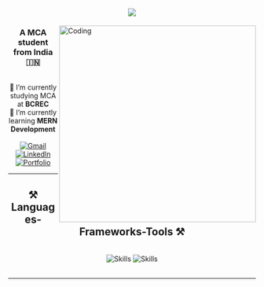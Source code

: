 <h1 align="center">
    <img src="https://readme-typing-svg.herokuapp.com/?font=Righteous&size=35&center=true&vCenter=true&width=500&height=70&duration=4000&lines=Hi+There!+👋;+I'm+Mainak+Chakraborty!" />
</h1>
<img align="right" alt="Coding" width="400" src="https://cdn.dribbble.com/users/1162077/screenshots/3848914/programmer.gif">
<h3 align="center">A MCA student from India 🇮🇳</h3>

<br/>

<div align="center">
  🔭 I’m currently studying MCA at <strong>BCREC</strong> <br/>
  🌱 I’m currently learning <strong>MERN Development</strong> <br/>
  <!-- 💬 Ask me about **Node.js, React, Firebase... or anything [here](https://github.com/salesp07/salesp07/issues)** -->
  <!-- ⚡ Fun fact **Game of Thrones Night's Watch cloaks are made from Ikea rugs** -->
</div>

<br/>

<div align="center"> 
  <a href="mailto:deepchakraboarty@gmail.com">
    <img src="https://img.shields.io/badge/Gmail-333333?style=for-the-badge&logo=gmail&logoColor=red" alt="Gmail"/>
  </a>
  <a href="https://www.linkedin.com/in/mainak-chakraborty-durgapur/" target="_blank">
    <img src="https://img.shields.io/badge/LinkedIn-0077B5?style=for-the-badge&logo=linkedin&logoColor=white" alt="LinkedIn"/>
  </a>
  <a href="#" target="_blank">
     <img src="https://img.shields.io/badge/Portfolio-FF5722?style=for-the-badge&logo=todoist&logoColor=white" alt="Portfolio"/>
  </a>
</div>

<hr/>

<h2 align="center">⚒️ Languages-Frameworks-Tools ⚒️</h2>
<br/>
<div align="center">
    <!-- <img src="https://skillicons.dev/icons?i=react,bootstrap,mui,html,css,vscode,github,figma,tailwind,git,r" /> -->
    <img src="https://skillicons.dev/icons?i=bootstrap,vscode,github,tailwind,git" alt="Skills" />
    <!-- <img src="https://skillicons.dev/icons?i=nodejs,python,javascript,typescript,express,firebase,mongodb,c,java,nextjs,mysql,flask" /><br> -->
    <img src="https://skillicons.dev/icons?i=java,python,html,css,javascript,mysql" alt="Skills" /><br>
</div>

<br/>
<hr/>

<!-- <h2 align="center">⚡ Stats ⚡</h2> -->
<!-- <br> -->
<!-- <div align=center>
  <img width=390 src="https://github-readme-streak-stats-soumadip-dev.vercel.app/?user=soumadip-dev&count_private=true&theme=react&border_radius=10" alt="streak stats"/>
  <img width=390 src="https://github-readme-stats-soumadip-dev.vercel.app/api?username=soumadip-dev&count_private=true&show_icons=true&theme=react&rank_icon=github&border_radius=10" alt="readme stats" />
  <br/>
  <img width=325 align="center" src="https://github-readme-stats-soumadip-dev.vercel.app/api/top-langs/?username=soumadip-dev&hide=HTML&langs_count=8&layout=compact&theme=react&border_radius=10&size_weight=0.5&count_weight=0.5&exclude_repo=github-readme-stats" alt="top langs" />
</div> -->

<!-- <br/><br/> -->

<!-- <hr/> -->

<!-- <br/> -->

<!-- <div align="center">
<a href='https://ko-fi.com/V7V4RAK9C' target='_blank'><img height='64' style='border:0px;height:64px;' src='https://storage.ko-fi.com/cdn/kofi1.png?v=3' border='0' alt='Buy Me a Coffee at ko-fi.com' /></a>
</div> -->

<!-- <br/> -->
